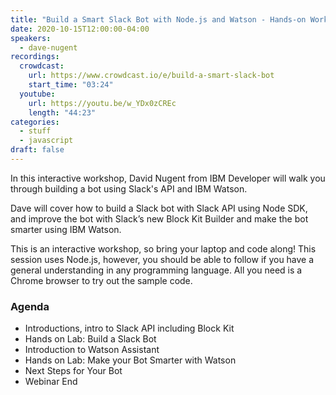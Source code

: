 ```yaml
---
title: "Build a Smart Slack Bot with Node.js and Watson - Hands-on Workshop"
date: 2020-10-15T12:00:00-04:00
speakers:
  - dave-nugent
recordings:
  crowdcast:
    url: https://www.crowdcast.io/e/build-a-smart-slack-bot
    start_time: "03:24"
  youtube:
    url: https://youtu.be/w_YDx0zCREc
    length: "44:23"
categories:
  - stuff
  - javascript
draft: false
---
```


In this interactive workshop, David Nugent from IBM Developer  will walk you through building a bot using Slack's API and IBM Watson.

Dave will cover how to build a Slack bot with Slack API using Node SDK, and improve the bot with Slack’s new Block Kit Builder and make the bot smarter using IBM Watson.

This is an interactive workshop, so bring your laptop and code along! This session uses Node.js, however, you should be able to follow if you have a general understanding in any programming language. All you need is a Chrome browser to try out the sample code.

### Agenda

* Introductions, intro to Slack API including Block Kit
* Hands on Lab: Build a Slack Bot
* Introduction to Watson Assistant
* Hands on Lab: Make your Bot Smarter with Watson
* Next Steps for Your Bot
* Webinar End
